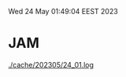 Wed 24 May 01:49:04 EEST 2023
# JAM
<a href='./cache/202305/24_01.log'>./cache/202305/24_01.log</a>
